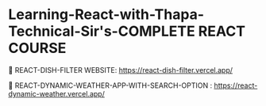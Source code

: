 # Learning-React-with-Thapa-Technical-Sir's-COMPLETE REACT COURSE

🎉 REACT-DISH-FILTER WEBSITE: https://react-dish-filter.vercel.app/

🧿 REACT-DYNAMIC-WEATHER-APP-WITH-SEARCH-OPTION : https://react-dynamic-weather.vercel.app/


